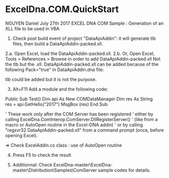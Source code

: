 # ExcelDna.COM.QuickStart

NGUYEN Daniel
July 27th 2017
EXCEL DNA COM Sample : Generation of an XLL file to be used in VBA

1. Check post build event of project "DataApiAddin": it will generate tlb files, then build a DataApiAddin-packed.xll.

2.a. Open Excel, load the DataApiAddin-packed.xll. 
2.b. Or, Open Excel, Tools > References > Browse in order to add DataApiAddin-packed.xll
Not the tlb but the .xll. DataApiAddin-packed.xll can be added because of the following Pack="true" in DataApiAddin.dna file:
<ExternalLibrary Path="DataApiAddin.dll" ComServer="true" Pack="true" />

tlb could be added but it is not the purpose.

3. Alt+F11 
Add a module and the following code:

Public Sub Test()
    Dim api As New COMDataManager
    Dim res As String    
    res = api.GetHello("2017")
    MsgBox (res)
End Sub

' These work only after the COM Server has been registered
' either by calling ExcelDna.ComInterop.ComServer.DllRegisterServer() 
' (like from a macro or AutoOpen routine in the Excel-DNA addin)
' or by calling "regsvr32 DataApiAddin-packed.xll" from a command prompt (once, before opening Excel).

=> Check ExcelAddin.cs class : use of AutoOpen routine

4. Press F5 to check the result

5. Additionnal: Check ExcelDna-master\ExcelDna-master\Distribution\Samples\ComServer sample codes for details.
